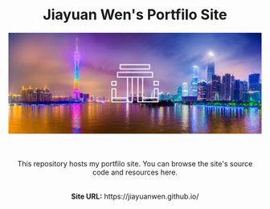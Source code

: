 <h1 align="center">Jiayuan Wen's Portfilo Site</h1>

<div align="center"><img src="./textures/README_materials/cover.jpg" width="1000"></img></div>
<br/>
<br/>

<p align="center">This repository hosts my portfilo site. You can browse the site's source code and resources here.</p>

<br/>

<div align="center"><b>Site URL:</b> https://jiayuanwen.github.io/</div>

